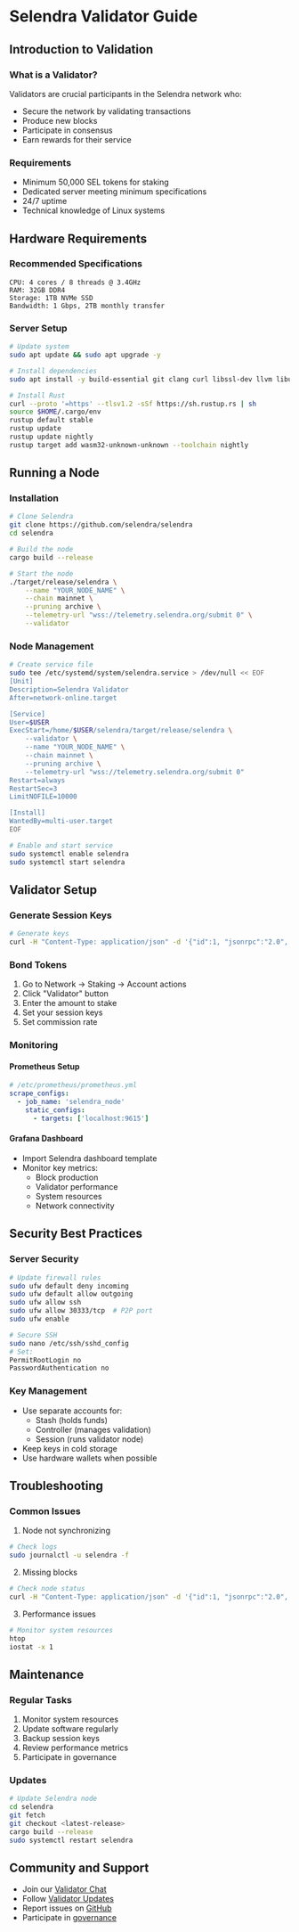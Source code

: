 # Selendra Validator Guide

## Introduction to Validation

### What is a Validator?
Validators are crucial participants in the Selendra network who:
- Secure the network by validating transactions
- Produce new blocks
- Participate in consensus
- Earn rewards for their service

### Requirements
- Minimum 50,000 SEL tokens for staking
- Dedicated server meeting minimum specifications
- 24/7 uptime
- Technical knowledge of Linux systems

## Hardware Requirements

### Recommended Specifications
```
CPU: 4 cores / 8 threads @ 3.4GHz
RAM: 32GB DDR4
Storage: 1TB NVMe SSD
Bandwidth: 1 Gbps, 2TB monthly transfer
```

### Server Setup
```bash
# Update system
sudo apt update && sudo apt upgrade -y

# Install dependencies
sudo apt install -y build-essential git clang curl libssl-dev llvm libudev-dev make protobuf-compiler

# Install Rust
curl --proto '=https' --tlsv1.2 -sSf https://sh.rustup.rs | sh
source $HOME/.cargo/env
rustup default stable
rustup update
rustup update nightly
rustup target add wasm32-unknown-unknown --toolchain nightly
```

## Running a Node

### Installation
```bash
# Clone Selendra
git clone https://github.com/selendra/selendra
cd selendra

# Build the node
cargo build --release

# Start the node
./target/release/selendra \
    --name "YOUR_NODE_NAME" \
    --chain mainnet \
    --pruning archive \
    --telemetry-url "wss://telemetry.selendra.org/submit 0" \
    --validator
```

### Node Management
```bash
# Create service file
sudo tee /etc/systemd/system/selendra.service > /dev/null << EOF
[Unit]
Description=Selendra Validator
After=network-online.target

[Service]
User=$USER
ExecStart=/home/$USER/selendra/target/release/selendra \
    --validator \
    --name "YOUR_NODE_NAME" \
    --chain mainnet \
    --pruning archive \
    --telemetry-url "wss://telemetry.selendra.org/submit 0"
Restart=always
RestartSec=3
LimitNOFILE=10000

[Install]
WantedBy=multi-user.target
EOF

# Enable and start service
sudo systemctl enable selendra
sudo systemctl start selendra
```

## Validator Setup

### Generate Session Keys
```bash
# Generate keys
curl -H "Content-Type: application/json" -d '{"id":1, "jsonrpc":"2.0", "method": "author_rotateKeys", "params":[]}' http://localhost:9933
```

### Bond Tokens
1. Go to Network → Staking → Account actions
2. Click "Validator" button
3. Enter the amount to stake
4. Set your session keys
5. Set commission rate

### Monitoring

#### Prometheus Setup
```yaml
# /etc/prometheus/prometheus.yml
scrape_configs:
  - job_name: 'selendra_node'
    static_configs:
      - targets: ['localhost:9615']
```

#### Grafana Dashboard
- Import Selendra dashboard template
- Monitor key metrics:
  - Block production
  - Validator performance
  - System resources
  - Network connectivity

## Security Best Practices

### Server Security
```bash
# Update firewall rules
sudo ufw default deny incoming
sudo ufw default allow outgoing
sudo ufw allow ssh
sudo ufw allow 30333/tcp  # P2P port
sudo ufw enable

# Secure SSH
sudo nano /etc/ssh/sshd_config
# Set:
PermitRootLogin no
PasswordAuthentication no
```

### Key Management
- Use separate accounts for:
  - Stash (holds funds)
  - Controller (manages validation)
  - Session (runs validator node)
- Keep keys in cold storage
- Use hardware wallets when possible

## Troubleshooting

### Common Issues
1. Node not synchronizing
```bash
# Check logs
sudo journalctl -u selendra -f
```

2. Missing blocks
```bash
# Check node status
curl -H "Content-Type: application/json" -d '{"id":1, "jsonrpc":"2.0", "method": "system_health", "params":[]}' http://localhost:9933
```

3. Performance issues
```bash
# Monitor system resources
htop
iostat -x 1
```

## Maintenance

### Regular Tasks
1. Monitor system resources
2. Update software regularly
3. Backup session keys
4. Review performance metrics
5. Participate in governance

### Updates
```bash
# Update Selendra node
cd selendra
git fetch
git checkout <latest-release>
cargo build --release
sudo systemctl restart selendra
```

## Community and Support
- Join our [Validator Chat](https://t.me/selendra_validators)
- Follow [Validator Updates](https://twitter.com/selendra_val)
- Report issues on [GitHub](https://github.com/selendra/selendra)
- Participate in [governance](https://selendra.org/governance)
